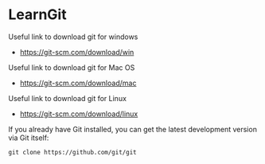 
# LearnGit

Useful link to download git for windows

* https://git-scm.com/download/win

Useful link to download git for Mac OS

* https://git-scm.com/download/mac

Useful link to download git for Linux

* https://git-scm.com/download/linux

If you already have Git installed, you can get the latest development version via Git itself:

`git clone https://github.com/git/git`
